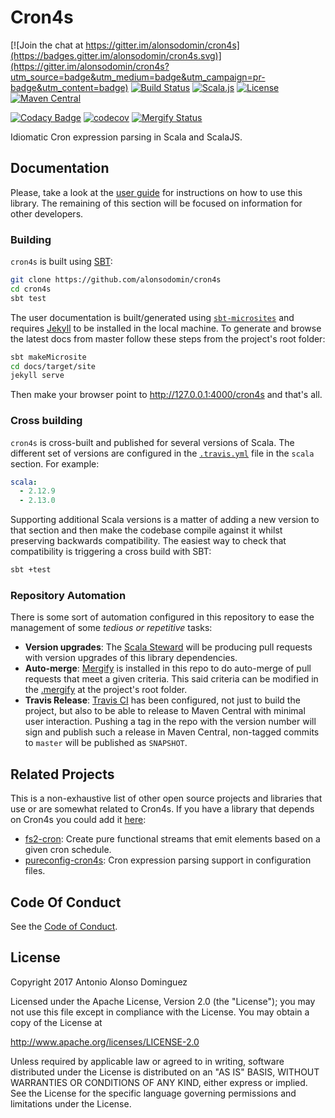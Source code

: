 # Cron4s

[![Join the chat at https://gitter.im/alonsodomin/cron4s](https://badges.gitter.im/alonsodomin/cron4s.svg)](https://gitter.im/alonsodomin/cron4s?utm_source=badge&utm_medium=badge&utm_campaign=pr-badge&utm_content=badge)
[![Build Status](https://travis-ci.org/alonsodomin/cron4s.svg?branch=master)](https://travis-ci.org/alonsodomin/cron4s)
[![Scala.js](https://www.scala-js.org/assets/badges/scalajs-0.6.17.svg)](https://www.scala-js.org)
[![License](http://img.shields.io/:license-Apache%202-blue.svg)](http://www.apache.org/licenses/LICENSE-2.0.txt)
[![Maven Central](https://maven-badges.herokuapp.com/maven-central/com.github.alonsodomin.cron4s/cron4s-core_2.12/badge.svg)](https://maven-badges.herokuapp.com/maven-central/com.github.alonsodomin.cron4s/cron4s-core_2.12)

[![Codacy Badge](https://api.codacy.com/project/badge/Grade/7580c36bb6ec4f0888d6ac8213340f4d)](https://www.codacy.com/app/alonso-domin/cron4s?utm_source=github.com&amp;utm_medium=referral&amp;utm_content=alonsodomin/cron4s&amp;utm_campaign=Badge_Grade)
[![codecov](https://codecov.io/gh/alonsodomin/cron4s/branch/master/graph/badge.svg)](https://codecov.io/gh/alonsodomin/cron4s)
[![Mergify Status](https://img.shields.io/endpoint.svg?url=https://gh.mergify.io/badges/alonsodomin/cron4s&style=flat)](https://mergify.io)

Idiomatic Cron expression parsing in Scala and ScalaJS.

## Documentation

Please, take a look at the [user guide](https://alonsodomin.github.io/cron4s) for instructions on how to use this library. The remaining of this section will be focused on information for other developers.

### Building

`cron4s` is built using [SBT](https://www.scala-sbt.org):

```bash
git clone https://github.com/alonsodomin/cron4s
cd cron4s
sbt test
```

The user documentation is built/generated using [`sbt-microsites`](https://47deg.github.io/sbt-microsites/) and requires [Jekyll](https://jekyllrb.com) to be installed in the local machine. To generate and browse the latest docs from master follow these steps from the project's root folder:

```bash
sbt makeMicrosite
cd docs/target/site
jekyll serve
```

Then make your browser point to <http://127.0.0.1:4000/cron4s> and that's all.

### Cross building

`cron4s` is cross-built and published for several versions of Scala. The different set of versions are configured in the [`.travis.yml`](https://github.com/alonsodomin/cron4s/blob/master/.travis.yml) file in the `scala` section. For example:

```yaml
scala:
  - 2.12.9
  - 2.13.0
```

Supporting additional Scala versions is a matter of adding a new version to that section and then make the codebase compile against it whilst preserving backwards compatibility. The easiest way to check that compatibility is triggering a cross build with SBT:

```bash
sbt +test
```

### Repository Automation

There is some sort of automation configured in this repository to ease the management of some _tedious or repetitive_ tasks:

* **Version upgrades**: The [Scala Steward](https://github.com/fthomas/scala-steward) will be producing pull requests with version upgrades of this library dependencies.
* **Auto-merge**: [Mergify](https://mergify.io) is installed in this repo to do auto-merge of pull requests that meet a given criteria. This said criteria can be modified in the [.mergify](https://github.com/alonsodomin/cron4s/blob/master/.mergify.yml) at the project's root folder.
* **Travis Release**: [Travis CI](https://travis-ci.org/alonsodomin/cron4s) has been configured, not just to build the project, but also to be able to release to Maven Central with minimal user interaction. Pushing a tag in the repo with the version number will sign and publish such a release in Maven Central, non-tagged commits to `master` will be published as `SNAPSHOT`.  

## Related Projects

This is a non-exhaustive list of other open source projects and libraries that use or are somewhat related to Cron4s. If you have a library that depends on Cron4s you could add it [here](https://github.com/alonsodomin/cron4s/edit/master/README.md):

 * [fs2-cron](https://github.com/fthomas/fs2-cron): Create pure functional streams that emit elements based on a given cron schedule.
 * [pureconfig-cron4s](https://github.com/pureconfig/pureconfig/tree/master/modules/cron4s): Cron expression parsing support in configuration files.

## Code Of Conduct

See the [Code of Conduct](CODE_OF_CONDUCT.md).

## License

Copyright 2017 Antonio Alonso Dominguez

Licensed under the Apache License, Version 2.0 (the "License");
you may not use this file except in compliance with the License.
You may obtain a copy of the License at

http://www.apache.org/licenses/LICENSE-2.0

Unless required by applicable law or agreed to in writing, software
distributed under the License is distributed on an "AS IS" BASIS,
WITHOUT WARRANTIES OR CONDITIONS OF ANY KIND, either express or implied.
See the License for the specific language governing permissions and
limitations under the License.
